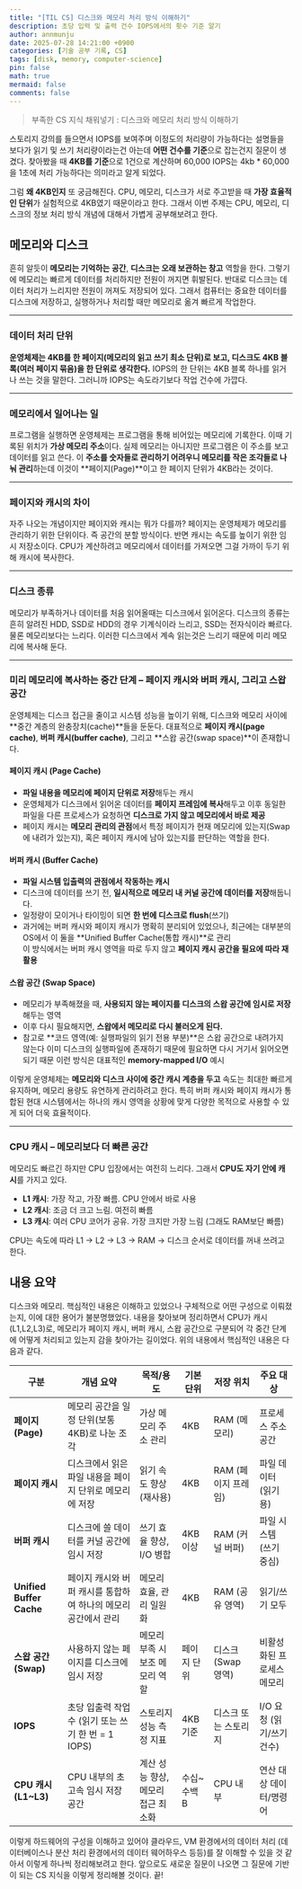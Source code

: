 ```yaml
---
title: "[TIL CS] 디스크와 메모리 처리 방식 이해하기"
description: 초당 입력 및 출력 건수 IOPS에서의 횟수 기준 알기
author: annmunju
date: 2025-07-28 14:21:00 +0900
categories: [기술 공부 기록, CS]
tags: [disk, memory, computer-science]
pin: false
math: true
mermaid: false
comments: false
---
```


> 부족한 CS 지식 채워넣기 : 디스크와 메모리 처리 방식 이해하기

스토리지 강의를 들으면서 IOPS를 보여주며 이정도의 처리량이 가능하다는 설명들을 보다가 
읽기 및 쓰기 처리량이라는건 아는데 **어떤 건수를 기준**으로 잡는건지 질문이 생겼다.
찾아봤을 때 **4KB를 기준**으로 1건으로 계산하며 60,000 IOPS는 4kb * 60,000 을 1초에 처리 가능하다는 의미라고 알게 되었다.

그럼 **왜 4KB인지** 또 궁금해진다. CPU, 메모리, 디스크가 서로 주고받을 때 **가장 효율적인 단위**가 실험적으로 4KB였기 때문이라고 한다. 그래서 이번 주제는 CPU, 메모리, 디스크의 정보 처리 방식 개념에 대해서 가볍게 공부해보려고 한다.

## 메모리와 디스크

흔히 알듯이 **메모리는 기억하는 공간**, **디스크는 오래 보관하는 창고** 역할을 한다. 
그렇기에 메모리는 빠르게 데이터를 처리하지만 전원이 꺼지면 휘발된다.
반대로 디스크는 데이터 처리가 느리지만 전원이 꺼져도 저장되어 있다.
그래서 컴퓨터는 중요한 데이터를 디스크에 저장하고, 실행하거나 처리할 때만 메모리로 옮겨 빠르게 작업한다.

---

### 데이터 처리 단위

**운영체제는 4KB를 한 페이지(메모리의 읽고 쓰기 최소 단위)로 보고, 디스크도 4KB 블록(여러 페이지 묶음)을 한 단위로 생각한다.**
IOPS의 한 단위는 4KB 블록 하나를 읽거나 쓰는 것을 말한다. 그러니까 IOPS는 속도라기보다 작업 건수에 가깝다.

---

### 메모리에서 일어나는 일

프로그램을 실행하면 운영체제는 프로그램을 통해 비어있는 메모리에 기록한다. 이때 기록된 위치가 **가상 메모리 주소**이다.
실제 메모리는 아니지만 프로그램은 이 주소를 보고 데이터를 읽고 쓴다.
이 **주소를 숫자들로 관리하기 어려우니 메모리를 작은 조각들로 나눠 관리**하는데 이것이 **페이지(Page)**이고 한 페이지 단위가 4KB라는 것이다.

---

### 페이지와 캐시의 차이

자주 나오는 개념이지만 페이지와 캐시는 뭐가 다를까?
페이지는 운영체제가 메모리를 관리하기 위한 단위이다. 즉 공간의 분할 방식이다.
반면 캐시는 속도를 높이기 위한 임시 저장소이다. 
CPU가 계산하려고 메모리에서 데이터를 가져오면 그걸 가까이 두기 위해 캐시에 복사한다.

---

### 디스크 종류

메모리가 부족하거나 데이터를 처음 읽어올때는 디스크에서 읽어온다. 
디스크의 종류는 흔히 알려진 HDD, SSD로 HDD의 경우 기계식이라 느리고, SSD는 전자식이라 빠르다. 물론 메모리보다는 느리다.
이러한 디스크에서 계속 읽는것은 느리기 때문에 미리 메모리에 복사해 둔다.

---

### 미리 메모리에 복사하는 중간 단계 – 페이지 캐시와 버퍼 캐시, 그리고 스왑 공간

운영체제는 디스크 접근을 줄이고 시스템 성능을 높이기 위해, 디스크와 메모리 사이에 **중간 계층의 완충장치(cache)**들을 둔둔다. 대표적으로 **페이지 캐시(page cache)**, **버퍼 캐시(buffer cache)**, 그리고 **스왑 공간(swap space)**이 존재합니다.

#### 페이지 캐시 (Page Cache)
- **파일 내용을 메모리에 페이지 단위로 저장**해두는 캐시
- 운영체제가 디스크에서 읽어온 데이터를 **페이지 프레임에 복사**해두고
  이후 동일한 파일을 다른 프로세스가 요청하면 **디스크로 가지 않고 메모리에서 바로 제공**
- 페이지 캐시는 **메모리 관리의 관점**에서 특정 페이지가 현재 메모리에 있는지(Swap에 내려가 있는지), 혹은 페이지 캐시에 남아 있는지를 판단하는 역할을 한다.

#### 버퍼 캐시 (Buffer Cache)
- **파일 시스템 입출력의 관점에서 작동하는 캐시**
- 디스크에 데이터를 쓰기 전, **일시적으로 메모리 내 커널 공간에 데이터를 저장**해둡니다.
- 일정량이 모이거나 타이밍이 되면 **한 번에 디스크로 flush**(쓰기)
- 과거에는 버퍼 캐시와 페이지 캐시가 명확히 분리되어 있었으나, 
  최근에는 대부분의 OS에서 이 둘을 **Unified Buffer Cache(통합 캐시)**로 관리  
  이 방식에서는 버퍼 캐시 영역을 따로 두지 않고 **페이지 캐시 공간을 필요에 따라 재활용**

#### 스왑 공간 (Swap Space)
- 메모리가 부족해졌을 때, **사용되지 않는 페이지를 디스크의 스왑 공간에 임시로 저장**해두는 영역
- 이후 다시 필요해지면, **스왑에서 메모리로 다시 불러오게 된다.**
- 참고로 **코드 영역(예: 실행파일의 읽기 전용 부분)**은 스왑 공간으로 내려가지 않는다
  이미 디스크의 실행파일에 존재하기 때문에 필요하면 다시 거기서 읽어오면 되기 때문
  이런 방식은 대표적인 **memory-mapped I/O** 예시

이렇게 운영체제는 **메모리와 디스크 사이에 중간 캐시 계층을 두고** 속도는 최대한 빠르게 유지하며, 메모리 용량도 유연하게 관리하려고 한다.
특히 버퍼 캐시와 페이지 캐시가 통합된 현대 시스템에서는 하나의 캐시 영역을 상황에 맞게 다양한 목적으로 사용할 수 있게 되어 더욱 효율적이다.

---

### CPU 캐시 – 메모리보다 더 빠른 공간

메모리도 빠르긴 하지만 CPU 입장에서는 여전히 느리다. 그래서 **CPU도 자기 안에 캐시**를 가지고 있다.
- **L1 캐시**: 가장 작고, 가장 빠름. CPU 안에서 바로 사용
- **L2 캐시**: 조금 더 크고 느림. 여전히 빠름
- **L3 캐시**: 여러 CPU 코어가 공유. 가장 크지만 가장 느림 (그래도 RAM보단 빠름)

CPU는 속도에 따라 L1 → L2 → L3 → RAM → 디스크 순서로 데이터를 꺼내 쓰려고 한다.

## 내용 요약

디스크와 메모리. 핵심적인 내용은 이해하고 있었으나 구체적으로 어떤 구성으로 이뤄졌는지, 이에 대한 용어가 불분명했었다.
내용을 찾아보며 정리하면서 CPU가 캐시(L1,L2,L3)로, 메모리가 페이지 캐시, 버퍼 캐시, 스왑 공간으로 구분되어 각 중간 단계에 어떻게 처리되고 있는지 감을 찾아가는 길이었다.
위의 내용에서 핵심적인 내용은 다음과 같다.


| 구분          | 개념 요약                                                   | 목적/용도                           | 기본 단위  | 저장 위치           | 주요 대상                      |
|---------------|-------------------------------------------------------------|-------------------------------------|------------|---------------------|-------------------------------|
| **페이지 (Page)**      | 메모리 공간을 일정 단위(보통 4KB)로 나눈 조각                          | 가상 메모리 주소 관리               | 4KB         | RAM (메모리)         | 프로세스 주소 공간            |
| **페이지 캐시**        | 디스크에서 읽은 파일 내용을 페이지 단위로 메모리에 저장                 | 읽기 속도 향상 (재사용)             | 4KB         | RAM (페이지 프레임)  | 파일 데이터 (읽기용)         |
| **버퍼 캐시**          | 디스크에 쓸 데이터를 커널 공간에 임시 저장                             | 쓰기 효율 향상, I/O 병합            | 4KB 이상    | RAM (커널 버퍼)      | 파일 시스템 (쓰기 중심)     |
| **Unified Buffer Cache** | 페이지 캐시와 버퍼 캐시를 통합하여 하나의 메모리 공간에서 관리         | 메모리 효율, 관리 일원화            | 4KB         | RAM (공유 영역)      | 읽기/쓰기 모두               |
| **스왑 공간 (Swap)**    | 사용하지 않는 페이지를 디스크에 임시 저장                               | 메모리 부족 시 보조 메모리 역할     | 페이지 단위 | 디스크 (Swap 영역)   | 비활성화된 프로세스 메모리  |
| **IOPS**               | 초당 입출력 작업 수 (읽기 또는 쓰기 한 번 = 1 IOPS)                     | 스토리지 성능 측정 지표             | 4KB 기준    | 디스크 또는 스토리지 | I/O 요청 (읽기/쓰기 건수)    |
| **CPU 캐시 (L1~L3)**   | CPU 내부의 초고속 임시 저장 공간                                      | 계산 성능 향상, 메모리 접근 최소화  | 수십~수백 B | CPU 내부             | 연산 대상 데이터/명령어      |

이렇게 하드웨어의 구성을 이해하고 있어야 클라우드, VM 환경에서의 데이터 처리 (데이터베이스나 분산 처리 환경에서의 데이터 웨어하우스 등등)를 잘 이해할 수 있을 것 같아서 이렇게 하나씩 정리해보려고 한다. 앞으로도 새로운 질문이 나오면 그 질문에 기반이 되는 CS 지식을 이렇게 정리해볼 것이다. 끝!